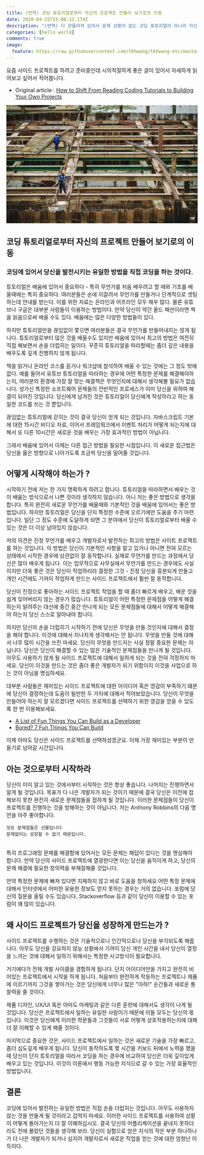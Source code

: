 ```yaml
---
title: (번역) 코딩 튜토리얼로부터 자신의 프로젝트 만들어 보기로의 이동
date: 2020-04-25T15:08:12.174Z
description: "(번역) 다 만들어져 있어서 문제 상황이 없는 코딩 튜토리얼이 아니라 자신의 프로젝트를 만들어 봄으로써 문제를 해결하면서 성장하는 방법"
categories: [hello world]
comments: true
image:
  feature: https://raw.githubusercontent.com/tkhwang/tkhwang-etc/master/img/2020/04/photo-1521650775848-620150d73160.jpeg
---
```


요즘 사이드 프로젝트를 하려고 준비중인데 시의적절하게 좋은 글이 있어서 자세하게 읽어보고 싶어서 적어봅니다.

- Original article : [How to Shift From Reading Coding Tutorials to Building Your Own Projects](https://medium.com/better-programming/how-to-shift-from-reading-coding-tutorials-to-building-your-own-projects-a05e3d6e270c)

![feature image](https://raw.githubusercontent.com/tkhwang/tkhwang-etc/master/img/2020/04/photo-1521650775848-620150d73160.jpeg)

## 코딩 튜토리얼로부터 자신의 프로젝트 만들어 보기로의 이동

### 코딩에 있어서 당신을 발전시키는 유일한 방법을 직접 코딩을 하는 것이다.

튜토리얼은 배움에 있어서 중요하다 - 특히 무언가를 처음 배우려고 할 때와 기초를 배울때에는 특히 중요하다. 여러분들은 손에 이끌려서 무언가를 만들거나 단계적으로 셋팅하는데 안내를 받는다. 이를 위한 자료는 온라인과 어프라인 모두 매우 많다. 물론 유튜브나 구글은 대부분 사람들이 이용하는 방법이다. 만약 당신이 약간 올드 패션이라면 책을 읽음으로써 배울 수도 있다. 배움에는 많은 다양한 방법들이 있다.

하지만 튜토리얼만을 끊임없이 쫓으면 여러분들은 결국 무언가를 만들어내지는 않게 됩니다. 튜토리얼로부터 많은 것을 배울수도 있지만 배움에 있어서 최고의 방법은 여전히 직접 해보면서 손을 더럽히는 일이다. 꾸준히 튜토리얼을 따라할때는 좀더 깊은 내용을 배우도록 깊게 진행하지 않게 됩니다.

책을 읽거나 온라인 코스를 듣거나 워크샵에 참석하여 배울 수 있는 것에는 그 정도 밖에 없다. 예를 들어서 유튜브 튜토리얼을 따라하는 경우에 어떤 특정한 문제를 해결해야하는지, 여러분의 환경에 가장 잘 맞는 해결책은 무엇인지에 대해서 생각해볼 필요가 없습니다. 성가신 특정한 소프트웨어 문제들의 전반적인 프로세스가 이미 당신을 위하여 해결이 되어진 것입니다. 당신에게 남겨진 것은 튜토리얼이 당신에게 작성하라고 하는 동일한 코드를 쓰는 것 뿐입니다.

끊임없는 튜토리얼에 갇히는 것이 결국 당신이 얻게 되는 것입니다. 자바스크립트 기본에 대한 15시간 비디오 자료, 이어서 프레임워크에서 이벤트 처리가 어떻게 되는지에 대해서 또 다른 10시간은 새로운 것을 배우는 가장 효과적인 방법이 아닙니다.

그래서 배움에 있어서 이제는 다른 접근 방법을 필요한 시점입니다. 이 새로운 접근법은 당신을 옳은 방향으로 나아가도록 조금씩 당신을 밀어줄 것입니다.

## 어떻게 시작해야 하는가 ?

시작하기 전에 저는 한 가지 명확하게 하려고 합니다. 튜토리얼을 따라하면서 배우는 것이 배움는 방식으로서 나쁜 것이라 생각하지 않습니다. 아니 저는 좋은 방법으로 생각을 합니다. 특히 완전히 새로운 무언가를 배울때와 기본적인 것을 배움에 있어서는 좋은 방법입니다. 하지만 튜토리얼은 당신을 단지 특정한 수준에 오르기에만 도움을 주기 마련입니다. 일단 그 정도 수준에 도달하게 되면 그 분야에서 당신이 튜토리얼로부터 배울 수 있는 것은 더 이상 남아있지 않습니다.

저의 의견은 진정 무언가를 배우고 개발자로서 발전하는 최고의 방법은 사이트 프로젝트를 하는 것입니다. 이 방법은 당신이 기본적인 사항을 알고 있거나 아니면 전혀 모르는 상태에서 시작한 경우에 상관없이 잘 동작합니다. 실제로 무언가를 만드는 과정에서 당신은 많이 배우게 됩니다. 이는 업무적으로 사무실에서 무언가를 만드는 경우에도 사실이지만 더욱 좋은 것은 당신이 작업하리라 결정한 그것 - 진정 당신을 흥분되게 만들고 개인 시간에도 기꺼이 작업하게 만드는 사이드 프로젝트에서 훨씬 잘 동작합니다.

당신이 진정으로 좋아하는 사이드 프로젝트 작업을 할 때 좀더 빠르게 배우고, 배운 것을 쉽게 잊어버리지 않는 경우가 많습니다. 튜토리얼이 어떤 특정한 문제점을 어떻게 해결하는지 알려주는 대신에 중간 중간 만나게 되는 모든 문제점들에 대해서 어떻게 해결해야 하는지 당신 스스로 알아내야 합니다.

하지만 당신의 손을 더럽히기 시작하기 전에 당신은 무엇을 만들 것인지에 대해서 결정을 해야 합니다. 이것에 대해서 지나치게 생각해서는 안 됩니다. 무엇을 만들 것에 대해서 너무 많이 시간을 쓰진 마세요. 당신이 무엇을 만드지는 사실 정말 중요한 문제는 아닙니다. 당신은 당신이 해결할 수 있는 많은 기술적인 문제점들을 만나게 될 것입니다. 아무도 사용하기 않게 될 사이드 프로젝트에 대해서 일하게 되는 것을 전혀 걱정하지 마세요. 당신이 이것을 만드는 것은 좀더 좋은 개발자가 되기 위함이지 이것을 사업으로 하는 것이 아님을 명심하세요.

대부분 사람들은 재미있는 사이드 프로젝트에 대한 아이디어 혹은 영감이 부족하기 떄문에 당신이 결정하는데 도움이 될만한 두 가지에 대해서 적어보았습니다. 당신이 무엇을 만들어야 하는지 잘 모르겠다면 사이드 프로젝트를 선택하기 위한 영감을 얻을 수 있도록 한 번 이용해보세요.

- [A List of Fun Things You Can Build as a Developer](https://medium.com/better-programming/a-list-of-fun-things-you-can-build-as-a-developer-bc07fd21c6e3)
- [Bored? 7 Fun Things You Can Build](https://medium.com/better-programming/bored-7-fun-things-you-can-build-91833439b5d4)

이제 아마도 당신은 사이드 프로젝트를 선택하셨겠군요. 이제 가장 재미있는 부분이 만들기로 넘어갈 시간입니다.

## 아는 것으로부터 시작하라

당신이 이미 알고 있는 것에서부터 시작하는 것은 항상 좋습니다. 나머지는 진행하면서 알게 될 것입니다. 목표가 다 나은 개발자가 되는 것이기 때문에 결국 당신은 이전에 접해보지 못한 완전히 새로운 문제점들을 접하게 될 것입니다. 이러한 문제점들이 당신이 프로젝트를 진행하는 것을 방해하는 것이 아닙니다. 저는 Anthony Robbins의 다음 명언을 아주 좋아합니다.

```
모든 문제점들은 선물입니다
문제없이는 성장할 수 없기 때문입니다.
```

<br />
특히 프로그래밍 문제를 해결함에 있어서는 모든 문제는 해답이 있다는 것을 명심해야 합니다. 만약 당신의 사이드 프로젝트에 열광한다면 이는 당신을 움직이게 하고, 당신의 문제 해결에 필요한 창의력을 부채질해줄 것입니다.

만약 특정한 문제에 빠져 있다면 지체하지 않고 바로 도움을 청하세요 어떤 특정 문제에 대해서 인터넷에서 어떠한 유용한 정보도 얻지 못하는 경우는 거의 없습니다. 포럼에 당신의 질문을 올릴 수도 있습니다. Stackoverflow 등과 같이 당신이 이용할 수 있는 포럼이 꽤 많이 있습니다.

## 왜 사이드 프로젝트가 당신을 성장하게 만드는가 ?

사이드 프로젝트를 수행하는 것은 기술적으로나 인간적으로나 당신을 부각되도록 해줍니다. 아무도 당신을 강요하지 않능 상황에서 기꺼이 당신 개인 시간을 내서 당신이 열정을 느끼는 것에 대해서 일하기 위해서는 특정한 사고방식이 필요합니다.

거기에다가 전체 개발 사이클을 경험하게 됩니다. 단지 아이디어만을 가지고 완전히 비어있는 프로젝트에서 시작을 하게 됩니다. 처음부터 완전하게 작동하는 프로젝트나 제품에 이르기까지 그것을 쌓아가는 것은 당신에게 너무나 많은 "아하!" 순간들과 새로운 통찰력을 줄 것이다.

제품 디자인, UX/UI 혹은 아마도 마케팅과 같은 다른 훈련에 대해서도 생각이 나게 될 것입니다. 당신은 프로젝트에서 일하는 유일한 사람이기 때문에 이들 모두는 당신의 몫입니다. 이것은 당신에게 이러한 학문들과 그것들이 서로 어떻게 상호작용하는지에 대해 더 잘 이해할 수 있게 해줄 것이다.

마지막으로 중요한 것은, 사이드 프로젝트에서 일하는 것은 새로운 기술을 가장 빠르고, 좀더 심도깊게 배우게 됩니다. 당신이 동작하도록 몇 시간을 키보드 뒤에서 노력을 했을때 당신이 단지 튜토리얼을 따라서 코딩을 하는 경우에 비교하여 당신은 더욱 깊이있게 배우고 있는 것입니다. 이것이 이론에서 행동 가능한 지식으로 갈 수 있는 가장 효율적인 방법입니다.

## 결론

코딩에 있어서 발전하는 유일한 방법은 직접 손을 더럽히는 것입니다. 아무도 사용하지 않는 것을 만들게 될 것이라고 겁먹지 마세요. 이러한 사이드 프로젝트를 사용하여 상황이 어떻게 돌아가는지 더 잘 이해하십시오. 결국 당신의 어플리케이션을 끝내지 못하더라도 전에 몰랐던 것들을 생각해 보라. 당신이 실험으로 얻은 지식의 작은 부분 하나하나가 더 나은 개발자가 되거나 심지어 개발자로서 새로운 직업을 얻는 것에 대한 엄청난 이득이다.
